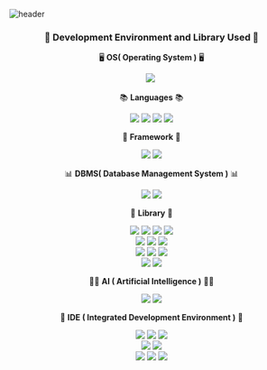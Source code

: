 ![header](https://capsule-render.vercel.app/api?type=waving&&color=0:64b3f4,100:64b3f4&height=300&section=header&text=UiYong%20Park&fontSize=90&fontColor=fffefe)

<h3 align="center">📂 Development Environment and Library Used 📂</h3>
<p align="center"> 🖥 <strong>OS( Operating System )</strong>  🖥</p>
<p align="center"><img src="https://img.shields.io/badge/Windows10-3766AB?style=flat-square&logo=Windows&logoColor=white"/></a>&nbsp</p>
<p align="center"> 📚 <strong>Languages</strong> 📚 </p>
<p align="center"><img src="https://img.shields.io/badge/Python-21B352?style=flat-square&logo=Python&logoColor=white"/> <img src="https://img.shields.io/badge/C-3766AB?logo=C&style=flat-square&logoColor=white"/> </a><img src="https://img.shields.io/badge/C++-21B352?style=flat-square&logo=C%2B%2B&logoColor=white"/></a>&nbsp<img src="https://img.shields.io/badge/C%23-4B32C3?logo=Csharp&style=flat-square&logoColor=white"/></p>
<p align="center"> 🔩 <strong>Framework</strong> 🔩 </p>
<p align="center"><img src="https://img.shields.io/badge/Qt-21B352?style=flat-square&logo=Qt&logoColor=white"/> <img src="https://img.shields.io/badge/Winform-4B32C3?logo=.NET&style=flat-square&logoColor=white"/></p>
<p align="center"> 📊 <strong>DBMS( Database Management System )</strong> 📊 </p>
<p align="center"><img src="https://img.shields.io/badge/SQLite-66595C?style=flat-square&logo=Adminer&logoColor=white"/> <img src="https://img.shields.io/badge/MySQL-66595C?logo=MySQL&style=flat-square&logoColor=white"/></p>
<p align="center"> 📑 <strong>Library</strong> 📑 </p>
<p align="center"> <img src="https://img.shields.io/badge/CSV-66595C?logo=SQLite&style=flat-square&logoColor=white"/> <img src="https://img.shields.io/badge/OpenAPI-66595C?logo=OpenAPI Initiative&style=flat-square&logoColor=white"/> <img src="https://img.shields.io/badge/JSON-66595C?logo=JSON&style=flat-square&logoColor=white"/> <img src="https://img.shields.io/badge/NumPy-66595C?logo=NumPy&style=flat-square&logoColor=white"/><br><img src="https://img.shields.io/badge/TCP/IP-21B352?style=flat-square&logo=Betfair&logoColor=white"/> <img src="https://img.shields.io/badge/Socket-21B352?style=flat-square&logo=Socket.io&logoColor=white"/> <img src="https://img.shields.io/badge/Thread-21B352?style=flat-square&logo=Bookmeter&logoColor=white"/><br> <img src="https://img.shields.io/badge/OpenCV-4B32C3?logo=OpenCV&style=flat-square&logoColor=white"/> <img src="https://img.shields.io/badge/TensorFlow-4B32C3?logo=TensorFlow&style=flat-square&logoColor=white"/> <img src="https://img.shields.io/badge/Keras-4B32C3?logo=Keras&style=flat-square&logoColor=white"/><br><img src="https://img.shields.io/badge/CMake-064F8C?style=flat-square&logo=CMake&logoColor=white"/> <img src="https://img.shields.io/badge/PIL-064F8C?style=flat-square&logo=Power Pages&logoColor=white"/></p> 
<p align="center"> 👩‍🚀 <strong>AI ( Artificial Intelligence )</strong> 👩‍🚀 </p>
<p align="center"><img src="https://img.shields.io/badge/CNN-231F20?style=flat-square&logo=CNN&logoColor=white"/> <img src="https://img.shields.io/badge/YOLO-231F20?style=flat-square&logo=YOLO&logoColor=white"/>
<p align="center"> 🔗 <strong>IDE ( Integrated Development Environment )</strong>  🔗 </p>
<p align="center"><img src="https://img.shields.io/badge/PyCharm-21B352?style=flat-square&logo=PyCharm&logoColor=white"/> <img src="https://img.shields.io/badge/VSCode-3766AB?style=flat-square&logo=Visual Studio Code&logoColor=white"/> <img src="https://img.shields.io/badge/Visual Studio-4B32C3?style=flat-square&logo=Visual Studio&logoColor=white"/> <br><img src="https://img.shields.io/badge/Jupyter-F37626?style=flat-square&logo=Jupyter&logoColor=white"/> <img src="https://img.shields.io/badge/Google Colab-F37626?style=flat-square&logo=Google Colab&logoColor=white"/> <br> <img src="https://img.shields.io/badge/QtCreator-21B352?style=flat-square&logo=Qt&logoColor=white"/> <img src="https://img.shields.io/badge/QGIS-21B352?style=flat-square&logo=Qgis&logoColor=white"/>

<img src="https://capsule-render.vercel.app/api?type=waving&color=0:64b3f4,100:64b3f4&height=300&section=footer&fontSize=90" />
